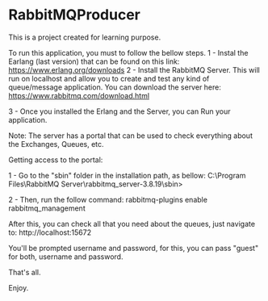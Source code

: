 # RabbitMQProducer

This is a project created for learning purpose.

To run this application, you must to follow the bellow steps. 
1 - Instal the Earlang (last version) that can be found on this link: https://www.erlang.org/downloads
2 - Install the RabbitMQ Server. This will run on localhost and allow you to create and test any kind of queue/message application.
    You can download the server here: https://www.rabbitmq.com/download.html
    
 3 - Once you installed the Erlang and the Server, you can Run your application.
 
 Note: The server has a portal that can be used to check everything about the Exchanges, Queues, etc.
 
 Getting access to the portal:
 
 1 - Go to the "sbin" folder in the installation path, as bellow:
         C:\Program Files\RabbitMQ Server\rabbitmq_server-3.8.19\sbin>
 
 2 - Then, run the follow command: 
        rabbitmq-plugins enable rabbitmq_management
        
        
 After this, you can check all that you need about the queues, just navigate to: http://localhost:15672
 
 You'll be prompted username and password, for this, you can pass "guest" for both, username and password.
 
 That's all.
 
 Enjoy.
 
 
